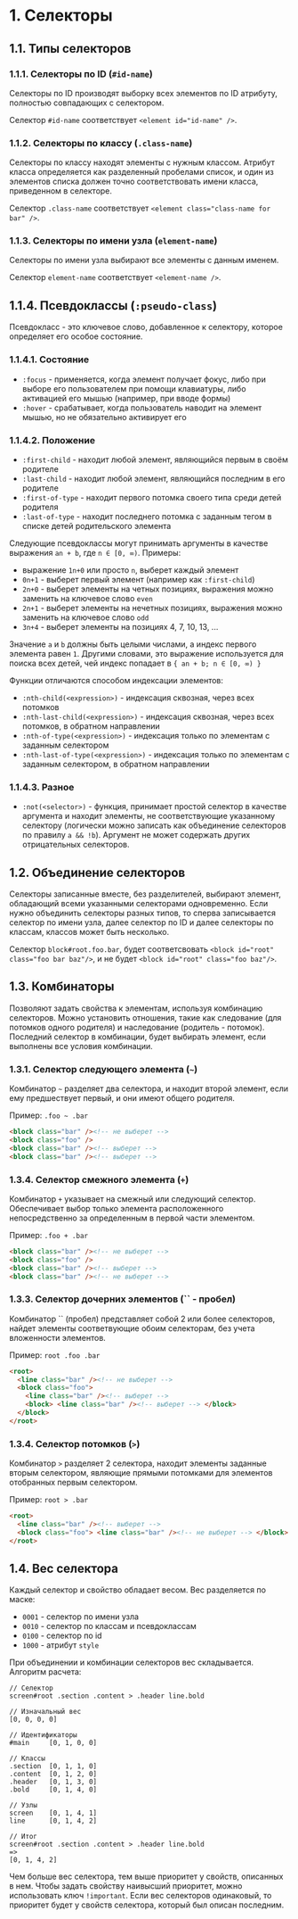 # 1. Селекторы

## 1.1. Типы селекторов

### 1.1.1. Селекторы по ID (`#id-name`)

Cелекторы по ID производят выборку всех элементов по ID атрибуту, полностью совпадающих с селектором.

Селектор `#id-name` соответствует `<element id="id-name" />`.

### 1.1.2. Селекторы по классу (`.class-name`)

Cелекторы по классу находят элементы с нужным классом. Атрибут класса определяется как разделенный пробелами список, и один из элементов списка должен точно соответствовать имени класса, приведенном в селекторе.

Селектор `.class-name` соответствует `<element class="class-name for bar" />`.

### 1.1.3. Селекторы по имени узла (`element-name`)

Селекторы по имени узла выбирают все элементы с данным именем.

Селектор `element-name` соответствует `<element-name />`.

## 1.1.4. Псевдоклассы (`:pseudo-class`)

Псевдокласс - это ключевое слово, добавленное к селектору, которое определяет его особое состояние.

### 1.1.4.1. Состояние

- `:focus` - применяется, когда элемент получает фокус, либо при выборе его пользователем при помощи клавиатуры, либо активацией его мышью (например, при вводе формы)
- `:hover` - срабатывает, когда пользователь наводит на элемент мышью, но не обязательно активирует его

### 1.1.4.2. Положение

- `:first-child` - находит любой элемент, являющийся первым в своём родителе
- `:last-child` - находит любой элемент, являющийся последним в его родителе
- `:first-of-type` - находит первого потомка своего типа среди детей родителя
- `:last-of-type` - находит последнего потомка с заданным тегом в списке детей родительского элемента

Следующие псевдоклассы могут принимать аргументы в качестве выражения `an + b`, где `n ∈ [0, ∞)`. Примеры:

- выражение `1n+0` или просто `n`, выберет каждый элемент
- `0n+1` - выберет первый элемент (например как `:first-child`)
- `2n+0` - выберет элементы на четных позициях, выражения можно заменить на ключевое слово `even`
- `2n+1` - выберет элементы на нечетных позициях, выражения можно заменить на ключевое слово `odd`
- `3n+4` - выберет элементы на позициях 4, 7, 10, 13, ...

Значение `a` и `b` должны быть целыми числами, а индекс первого элемента равен `1`. Другими словами, это выражение используется для поиска всех детей, чей индекс попадает в `{ an + b; n ∈ [0, ∞) }`

Функции отличаются способом индексации элементов:

- `:nth-child(<expression>)` - индексация сквозная, через всех потомков
- `:nth-last-child(<expression>)` - индексация сквозная, через всех потомков, в обратном направлении
- `:nth-of-type(<expression>)` - индексация только по элементам с заданным селектором
- `:nth-last-of-type(<expression>)` - индексация только по элементам с заданным селектором, в обратном направлении

### 1.1.4.3. Разное

- `:not(<selector>)` - функция, принимает простой селектор в качестве аргумента и находит элементы, не соответствующие указанному селектору (логически можно записать как объединение селекторов по правилу `a && !b`). Аргумент не может содержать других отрицательных селекторов.

## 1.2. Объединение селекторов

Селекторы записанные вместе, без разделителей, выбирают элемент, обладающий всеми указанными селекторами одновременно. Если нужно объединить селекторы разных типов, то сперва записывается селектор по имени узла, далее селектор по ID и далее селекторы по классам, классов может быть несколько.

Селектор `block#root.foo.bar`, будет соответсвовать `<block id="root" class="foo bar baz"/>`, и не будет `<block id="root" class="foo baz"/>`.

## 1.3. Комбинаторы

Позволяют задать свойства к элементам, используя комбинацию селекторов. Можно установить отношения, такие как следование (для потомков одного родителя) и наследование (родитель - потомок). Последний селектор в комбинации, будет выбирать элемент, если выполнены все условия комбинации.

### 1.3.1. Селектор следующего элемента (`~`)

Комбинатор `~` разделяет два селектора, и находит второй элемент, если ему предшествует первый, и они имеют общего родителя.

Пример: `.foo ~ .bar`

```html
<block class="bar" /><!-- не выберет -->
<block class="foo" />
<block class="bar" /><!-- выберет -->
<block class="bar" /><!-- выберет -->
```

### 1.3.4. Селектор смежного элемента (`+`)

Комбинатор `+` указывает на смежный или следующий селектор. Обеспечивает выбор только элемента расположенного непосредственно за определенным в первой части элементом.

Пример: `.foo + .bar`

```html
<block class="bar" /><!-- не выберет -->
<block class="foo" />
<block class="bar" /><!-- выберет -->
<block class="bar" /><!-- не выберет -->
```

### 1.3.3. Селектор дочерних элементов (`` - пробел)

Комбинатор `` (пробел) представляет собой 2 или более селекторов, найдет элементы соответвующие обоим селекторам, без учета вложенности элементов.

Пример: `root .foo .bar`

```html
<root>
  <line class="bar" /><!-- не выберет -->
  <block class="foo">
    <line class="bar" /><!-- выберет -->
    <block> <line class="bar" /><!-- выберет --> </block>
  </block>
</root>
```

### 1.3.4. Селектор потомков (`>`)

Комбинатор `>` разделяет 2 селектора, находит элементы заданные вторым селектором, являющие прямыми потомками для элементов отобранных первым селектором.

Пример: `root > .bar`

```html
<root>
  <line class="bar" /><!-- выберет -->
  <block class="foo"> <line class="bar" /><!-- не выберет --> </block>
</root>
```

## 1.4. Вес селектора

Каждый селектор и свойство обладает весом. Вес разделяется по маске:

- `0001` - селектор по имени узла
- `0010` - селектор по классам и псевдоклассам
- `0100` - селектор по id
- `1000` - атрибут `style`

При объединении и комбинации селекторов вес складывается. Алгоритм расчета:

```
// Селектор
screen#root .section .content > .header line.bold

// Изначальный вес
[0, 0, 0, 0]

// Идентификаторы
#main     [0, 1, 0, 0]

// Классы
.section  [0, 1, 1, 0]
.content  [0, 1, 2, 0]
.header   [0, 1, 3, 0]
.bold     [0, 1, 4, 0]

// Узлы
screen    [0, 1, 4, 1]
line      [0, 1, 4, 2]

// Итог
screen#root .section .content > .header line.bold
=>
[0, 1, 4, 2]
```

Чем больше вес селектора, тем выше приоритет у свойств, описанных в нем. Чтобы задать свойству наивысший приоритет, можно использовать ключ `!important`. Если вес селекторов одинаковый, то приоритет будет у свойств селектора, который был описан последним.
